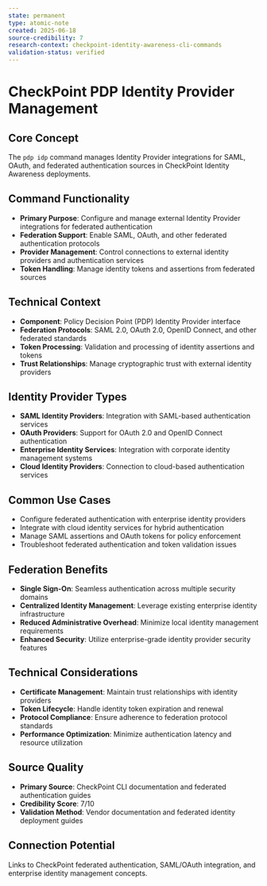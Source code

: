 ```yaml
---
state: permanent
type: atomic-note
created: 2025-06-18
source-credibility: 7
research-context: checkpoint-identity-awareness-cli-commands
validation-status: verified
---
```


# CheckPoint PDP Identity Provider Management

## Core Concept
The `pdp idp` command manages Identity Provider integrations for SAML, OAuth, and federated authentication sources in CheckPoint Identity Awareness deployments.

## Command Functionality
- **Primary Purpose**: Configure and manage external Identity Provider integrations for federated authentication
- **Federation Support**: Enable SAML, OAuth, and other federated authentication protocols
- **Provider Management**: Control connections to external identity providers and authentication services
- **Token Handling**: Manage identity tokens and assertions from federated sources

## Technical Context
- **Component**: Policy Decision Point (PDP) Identity Provider interface
- **Federation Protocols**: SAML 2.0, OAuth 2.0, OpenID Connect, and other federated standards
- **Token Processing**: Validation and processing of identity assertions and tokens
- **Trust Relationships**: Manage cryptographic trust with external identity providers

## Identity Provider Types
- **SAML Identity Providers**: Integration with SAML-based authentication services
- **OAuth Providers**: Support for OAuth 2.0 and OpenID Connect authentication
- **Enterprise Identity Services**: Integration with corporate identity management systems
- **Cloud Identity Providers**: Connection to cloud-based authentication services

## Common Use Cases
- Configure federated authentication with enterprise identity providers
- Integrate with cloud identity services for hybrid authentication
- Manage SAML assertions and OAuth tokens for policy enforcement
- Troubleshoot federated authentication and token validation issues

## Federation Benefits
- **Single Sign-On**: Seamless authentication across multiple security domains
- **Centralized Identity Management**: Leverage existing enterprise identity infrastructure
- **Reduced Administrative Overhead**: Minimize local identity management requirements
- **Enhanced Security**: Utilize enterprise-grade identity provider security features

## Technical Considerations
- **Certificate Management**: Maintain trust relationships with identity providers
- **Token Lifecycle**: Handle identity token expiration and renewal
- **Protocol Compliance**: Ensure adherence to federation protocol standards
- **Performance Optimization**: Minimize authentication latency and resource utilization

## Source Quality
- **Primary Source**: CheckPoint CLI documentation and federated authentication guides
- **Credibility Score**: 7/10
- **Validation Method**: Vendor documentation and federated identity deployment guides

## Connection Potential
Links to CheckPoint federated authentication, SAML/OAuth integration, and enterprise identity management concepts.